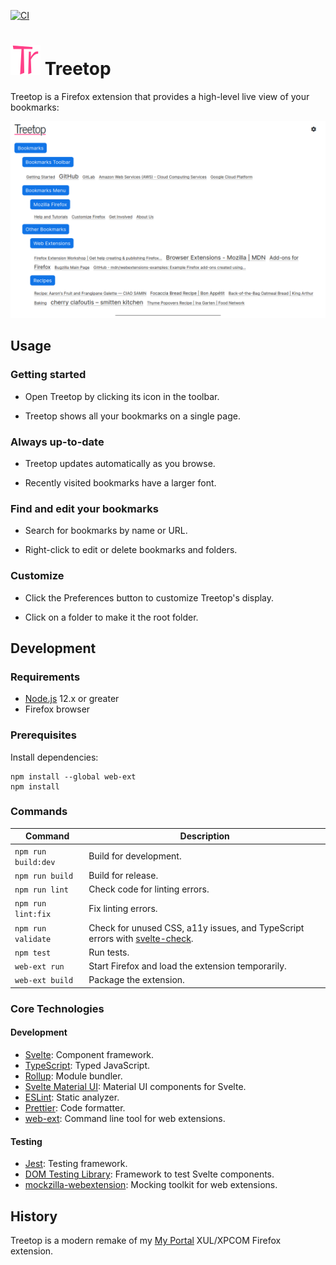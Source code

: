 [![CI](https://github.com/msmolens/treetop/workflows/CI/badge.svg)](https://github.com/msmolens/treetop/actions?query=workflow%3ACI)

# ![Treetop logo](src/icons/generated/icons/icon48.png) Treetop

Treetop is a Firefox extension that provides a high-level live view of your bookmarks:

![Screenshot of Treetop](images/screenshots/treetop.png)

## Usage

### Getting started

- Open Treetop by clicking its icon in the toolbar.

- Treetop shows all your bookmarks on a single page.

### Always up-to-date

- Treetop updates automatically as you browse.

- Recently visited bookmarks have a larger font.

### Find and edit your bookmarks

- Search for bookmarks by name or URL.

- Right-click to edit or delete bookmarks and folders.

### Customize

- Click the Preferences button to customize Treetop's display.

- Click on a folder to make it the root folder.

## Development

### Requirements

- [Node.js](https://nodejs.org/) 12.x or greater
- Firefox browser

### Prerequisites

Install dependencies:

```
npm install --global web-ext
npm install
```

### Commands

| Command             | Description |
| ------------------- | ----------- |
| `npm run build:dev` | Build for development. |
| `npm run build`     | Build for release. |
| `npm run lint`      | Check code for linting errors. |
| `npm run lint:fix`  | Fix linting errors. |
| `npm run validate`  | Check for unused CSS, a11y issues, and TypeScript errors with [svelte-check](https://github.com/sveltejs/language-tools/tree/master/packages/svelte-check). |
| `npm test`          | Run tests. |
| `web-ext run`       | Start Firefox and load the extension temporarily. |
| `web-ext build`     | Package the extension. |

### Core Technologies

#### Development
- [Svelte](https://svelte.dev/): Component framework.
- [TypeScript](https://www.typescriptlang.org/): Typed JavaScript.
- [Rollup](https://rollupjs.org/): Module bundler.
- [Svelte Material UI](https://sveltematerialui.com/): Material UI components for Svelte.
- [ESLint](https://eslint.org/): Static analyzer.
- [Prettier](https://prettier.io/): Code formatter.
- [web-ext](https://github.com/mozilla/web-ext): Command line tool for web extensions.

#### Testing
- [Jest](https://jestjs.io/): Testing framework.
- [DOM Testing Library](https://testing-library.com/): Framework to test Svelte components.
- [mockzilla-webextension](https://lusito.github.io/mockzilla-webextension/): Mocking toolkit for web extensions.

## History

Treetop is a modern remake of my [My Portal](https://github.com/msmolens/myportal)
XUL/XPCOM Firefox extension.

